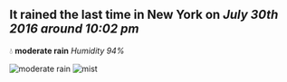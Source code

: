 ## It rained the last time in New York on *July 30th 2016 around 10:02 pm*
💧  **moderate rain** *Humidity 94%*

![moderate rain](http://openweathermap.org/img/w/10n.png) ![mist](http://openweathermap.org/img/w/50n.png)
